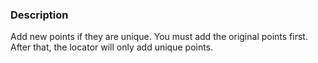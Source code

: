 ### Description
Add new points if they are unique. You must add the original points first. After that, the locator will only add unique points.
